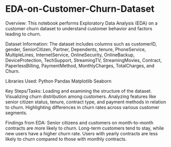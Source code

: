 # EDA-on-Customer-Churn-Dataset

Overview:
This notebook performs Exploratory Data Analysis (EDA) on a customer churn dataset to understand customer behavior and factors leading to churn.

Dataset Information:
The dataset includes columns such as customerID, gender, SeniorCitizen, Partner, Dependents, tenure, PhoneService, MultipleLines, InternetService, OnlineSecurity, OnlineBackup, DeviceProtection, TechSupport, StreamingTV, StreamingMovies, Contract, PaperlessBilling, PaymentMethod, MonthlyCharges, TotalCharges, and Churn.

Libraries Used:
Python
Pandas
Matplotlib
Seaborn

Key Steps/Tasks:
Loading and examining the structure of the dataset.
Visualizing churn distribution among customers.
Analyzing features like senior citizen status, tenure, contract type, and payment methods in relation to churn.
Highlighting differences in churn rates across various customer segments.

Findings from EDA:
Senior citizens and customers on month-to-month contracts are more likely to churn.
Long-term customers tend to stay, while new users have a higher churn rate.
Users with yearly contracts are less likely to churn compared to those with monthly contracts.
